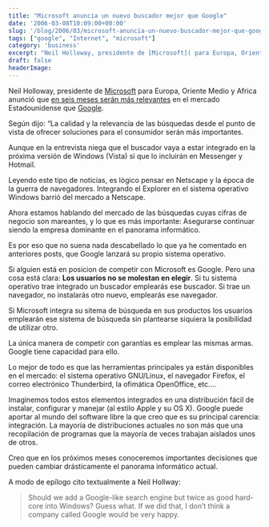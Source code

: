 ```yaml
---
title: "Microsoft anuncia un nuevo buscador mejor que Google"
date: '2006-03-08T10:09:00+00:00'
slug: '/blog/2006/03/microsoft-anuncia-un-nuevo-buscador-mejor-que-google'
tags: ["google", "Internet", "microsoft"]
category: 'business'
excerpt: "Neil Holloway, presidente de [Microsoft]( para Europa, Oriente Medio y Africa anunció que [en seis meses serán más relevantes]("
draft: false
headerImage:
---
```

Neil Holloway, presidente de [Microsoft](http://www.microsoft.com) para Europa, Oriente Medio y Africa anunció que [en seis meses serán más relevantes](http://today.reuters.com/news/newsarticle.aspx?type=technologyNews&storyid=2006-03-01T211748Z_01_L01660811_RTRUKOC_0_US-SUMMIT-MICROSFT-GOOGLE.xml&rpc=22) en el mercado Estadounidense que [Google](http://www.google.com).

Según dijo: “La calidad y la relevancia de las búsquedas desde el punto de vista de ofrecer soluciones para el consumidor serán más importantes.

Aunque en la entrevista niega que el buscador vaya a estar integrado en la próxima versión de Windows (Vista) sí que lo incluirán en Messenger y Hotmail.

Leyendo este tipo de noticias, es lógico pensar en Netscape y la época de la guerra de navegadores. Integrando el Explorer en el sistema operativo Windows barrió del mercado a Netscape.

Ahora estamos hablando del mercado de las búsquedas cuyas cifras de negocio son mareantes, y lo que es más importante: Asegurarse continuar siendo la empresa dominante en el panorama informático.

Es por eso que no suena nada descabellado lo que ya he comentado en anteriores posts, que Google lanzará su propio sistema operativo.

Si alguien está en posicion de competir con Microsoft es Google. Pero una cosa está clara: **Los usuarios no se molestan en elegir**. Si tu sistema operativo trae integrado un buscador emplearás ese buscador. Si trae un navegador, no instalarás otro nuevo, emplearás ese navegador.

Si Microsoft integra su sitema de búsqueda en sus productos los usuarios emplearán ese sistema de búsqueda sin plantearse siquiera la posibilidad de utilizar otro.

La única manera de competir con garantías es emplear las mismas armas. Google tiene capacidad para ello.

Lo mejor de todo es que las herramientas principales ya están disponibles en el mercado: el sistema operativo GNU/Linux, el navegador Firefox, el correo electrónico Thunderbird, la ofimática OpenOffice, etc….

Imaginemos todos estos elementos integrados en una distribución fácil de instalar, configurar y manejar (al estilo Apple y su OS X). Google puede aportar al mundo del software libre la que creo que es su principal carencia: integración. La mayoría de distribuciones actuales no son más que una recopilación de programas que la mayoría de veces trabajan aislados unos de otros.

Creo que en los próximos meses conoceremos importantes decisiones que pueden cambiar drásticamente el panorama informático actual.

A modo de epílogo cito textualmente a Neil Hollway:

> Should we add a Google-like search engine but twice as good hard-core into Windows? Guess what. If we did that, I don’t think a company called Google would be very happy.
